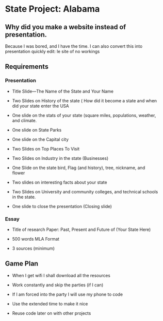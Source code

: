 # State Project: Alabama

## Why did you make a website instead of presentation.

Because I was bored, and I have the time. I can also convert this into presentation quickly
edit: le site of no workings

## Requirements
### Presentation
- Title Slide—The Name of the State and Your Name

- Two Slides on History of the state ( How did it become a state and when did your state enter the USA

- One slide on the stats of your state (square miles, populations, weather, and climate.

- One slide on State Parks

- One slide on the Capital city

- Two Slides on Top Places To Visit

- Two Slides on Industry in the state (Businesses)

- One Slide on the state bird, Flag (and history), tree, nickname, and flower

- Two slides on interesting facts about your state

- Two Slides on University and community colleges, and technical schools in the state.

- One slide to close the presentation (Closing slide)

### Essay
-   Title of research Paper: Past, Present and Future of (Your State Here)
    
-   500 words MLA Format
    
-   3 sources (minimum)

## Game Plan
-  When I get wifi I shall download all the resources

-  Work constantly and skip the parties (if I can)

-  If I am forced into the party I will use my phone to code

-  Use the extended time to make it nice

-  Reuse code later on with other projects